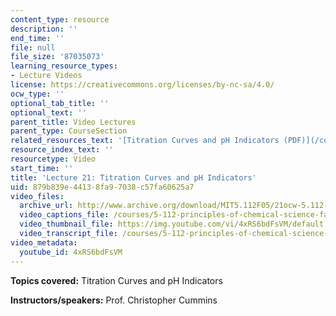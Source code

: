 ```yaml
---
content_type: resource
description: ''
end_time: ''
file: null
file_size: '87035073'
learning_resource_types:
- Lecture Videos
license: https://creativecommons.org/licenses/by-nc-sa/4.0/
ocw_type: ''
optional_tab_title: ''
optional_text: ''
parent_title: Video Lectures
parent_type: CourseSection
related_resources_text: '[Titration Curves and pH Indicators (PDF)](/courses/5-112-principles-of-chemical-science-fall-2005/resources/lecture21)'
resource_index_text: ''
resourcetype: Video
start_time: ''
title: 'Lecture 21: Titration Curves and pH Indicators'
uid: 879b839e-4413-8fa9-7038-c57fa60625a7
video_files:
  archive_url: http://www.archive.org/download/MIT5.112F05/21ocw-5.112-31oct2005-220k.mp4
  video_captions_file: /courses/5-112-principles-of-chemical-science-fall-2005/48eec7c5d89e53d2be9592346fc41451_4xRS6bdFsVM.vtt
  video_thumbnail_file: https://img.youtube.com/vi/4xRS6bdFsVM/default.jpg
  video_transcript_file: /courses/5-112-principles-of-chemical-science-fall-2005/62db38358d575f07cfe4b3b0a3115bff_4xRS6bdFsVM.pdf
video_metadata:
  youtube_id: 4xRS6bdFsVM
---
```


**Topics covered:** Titration Curves and pH Indicators

**Instructors/speakers:** Prof. Christopher Cummins

